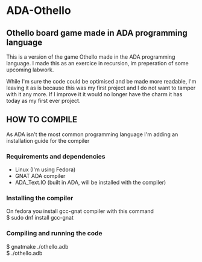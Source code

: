 # ADA-Othello
## Othello board game made in ADA programming language
This is a version of the game Othello made in the ADA programming language. I made this as an exercice in recursion,
im preperation of some upcoming labwork. 

While I'm sure the code could be optimised and be made more readable, I'm leaving it as is
because this was my first project and I do not want to tamper with it any more.
If I improve it it would no longer have the charm it has today as my first ever project.

## HOW TO COMPILE
As ADA isn't the most common programming language I'm adding an installation guide for the compiler

### Requirements and dependencies
- Linux (I'm using Fedora)
- GNAT ADA compiler
- ADA_Text.IO (built in ADA, will be installed with the compiler)

### Installing the compiler
On fedora you install gcc-gnat compiler with this command  <br>
$ sudo dnf install gcc-gnat

### Compiling and running the code
$ gnatmake ./othello.adb <br>
$ ./othello.adb

